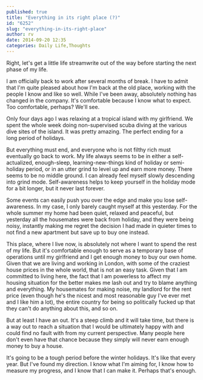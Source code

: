 ```yaml
---
published: true
title: "Everything in its right place (?)"
id: "6252"
slug: "everything-in-its-right-place"
author: rv
date: 2014-09-20 12:35
categories: Daily Life,Thoughts
---
```

Right, let's get a little life streamwrite out of the way before starting the next phase of my life.

I am officially back to work after several months of break. I have to admit that I'm quite pleased about how I'm back at the old place, working with the people I know and like so well. While I've been away, absolutely nothing has changed in the company. It's comfortable because I know what to expect. Too comfortable, perhaps? We'll see.

Only four days ago I was relaxing at a tropical island with my girlfriend. We spent the whole week doing non-supervised scuba diving at the various dive sites of the island. It was pretty amazing. The perfect ending for a long period of holidays.

But everything must end, and everyone who is not filthy rich must eventually go back to work. My life always seems to be in either a self-actualized, enough-sleep, learning-new-things kind of holiday or semi-holiday period, or in an utter grind to level up and earn more money. There seems to be no middle ground. I can already feel myself slowly descending into grind mode. Self-awareness helps to keep yourself in the holiday mode for a bit longer, but it never last forever.

Some events can easily push you over the edge and make you lose self-awareness. In my case, I only barely caught myself at this yesterday. For the whole summer my home had been quiet, relaxed and peaceful, but yesterday all the housemates were back from holiday, and they were being noisy, instantly making me regret the decision I had made in quieter times to not find a new apartment but save up to buy one instead.

This place, where I live now, is absolutely not where I want to spend the rest of my life. But it's comfortable enough to serve as a temporary base of operations until my girlfriend and I get enough money to buy our own home. Given that we are living and working in London, with some of the craziest house prices in the whole world, that is not an easy task. Given that I am committed to living here, the fact that I am powerless to affect my housing situation for the better makes me lash out and try to blame anything and everything. My housemates for making noise, my landlord for the rent price (even though he's the nicest and most reasonable guy I've ever met and I like him a lot), the entire country for being so politically fucked up that they can't do anything about this, and so on.

But at least I have an out. It's a steep climb and it will take time, but there is a way out to reach a situation that I would be ultimately happy with and could find no fault with from my current perspective. Many people here don't even have that chance because they simply will never earn enough money to buy a house.

It's going to be a tough period before the winter holidays. It's like that every year. But I've found my direction. I know what I'm aiming for, I know how to measure my progress, and I know that I can make it. Perhaps that's enough.